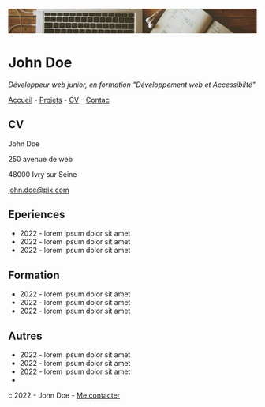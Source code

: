 ![alt text](image.webp)

# John Doe

*Développeur web junior, en formation "Développement web et Accessibilté"*

[Accueil](Acceuil) - [Projets](Projets) - [CV](CV) - [Contac](Contact)

## CV

John Doe

250 avenue de web

48000 Ivry sur Seine

[john.doe@pix.com
]()

## Eperiences

* 2022 - lorem ipsum dolor sit amet
* 2022 - lorem ipsum dolor sit amet
* 2022 - lorem ipsum dolor sit amet
  
## Formation

* 2022 - lorem ipsum dolor sit amet
* 2022 - lorem ipsum dolor sit amet
* 2022 - lorem ipsum dolor sit amet

## Autres

* 2022 - lorem ipsum dolor sit amet
* 2022 - lorem ipsum dolor sit amet
* 2022 - lorem ipsum dolor sit amet
* 

c 2022 - John Doe - [Me contacter](Contact)